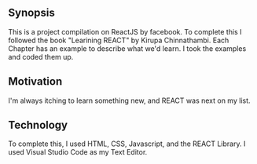 ## Synopsis


This is a project compilation on ReactJS by facebook. To complete this I followed the book "Learining REACT" by Kirupa Chinnathambi. Each Chapter has an example to describe what we'd learn. I took the examples and coded them up. 


## Motivation

I'm always itching to learn something new, and REACT was next on my list.


## Technology

To complete this, I used HTML, CSS, Javascript, and the REACT Library. I used Visual Studio Code as my Text Editor.